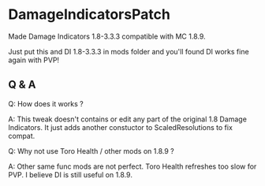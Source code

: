 # DamageIndicatorsPatch

Made Damage Indicators 1.8-3.3.3 compatible with MC 1.8.9.

Just put this and DI 1.8-3.3.3 in mods folder and you'll found DI works fine again with PVP!

## Q & A

Q: How does it works ?

A: This tweak doesn't contains or edit any part of the original 1.8 Damage Indicators. It just adds another constuctor to ScaledResolutions to fix compat.

Q: Why not use Toro Health / other mods on 1.8.9 ?

A: Other same func mods are not perfect. Toro Health refreshes too slow for PVP. I believe DI is still useful on 1.8.9.
